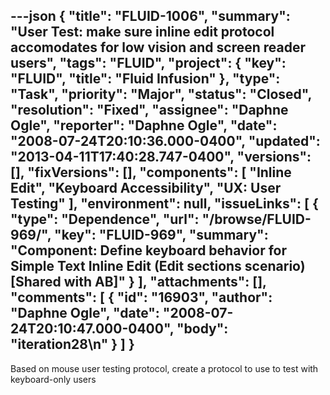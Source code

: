 ---json
{
  "title": "FLUID-1006",
  "summary": "User Test:  make sure inline edit protocol accomodates for low vision and screen reader users",
  "tags": "FLUID",
  "project": {
    "key": "FLUID",
    "title": "Fluid Infusion"
  },
  "type": "Task",
  "priority": "Major",
  "status": "Closed",
  "resolution": "Fixed",
  "assignee": "Daphne Ogle",
  "reporter": "Daphne Ogle",
  "date": "2008-07-24T20:10:36.000-0400",
  "updated": "2013-04-11T17:40:28.747-0400",
  "versions": [],
  "fixVersions": [],
  "components": [
    "Inline Edit",
    "Keyboard Accessibility",
    "UX: User Testing"
  ],
  "environment": null,
  "issueLinks": [
    {
      "type": "Dependence",
      "url": "/browse/FLUID-969/",
      "key": "FLUID-969",
      "summary": "Component: Define keyboard behavior for Simple Text Inline Edit (Edit sections scenario) [Shared with AB]"
    }
  ],
  "attachments": [],
  "comments": [
    {
      "id": "16903",
      "author": "Daphne Ogle",
      "date": "2008-07-24T20:10:47.000-0400",
      "body": "iteration28\n"
    }
  ]
}
---
Based on mouse user testing protocol, create a protocol to use to test with keyboard-only users

        